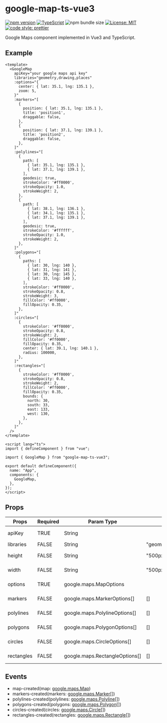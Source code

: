 # google-map-ts-vue3

[![npm version](https://badge.fury.io/js/google-map-ts-vue3.svg)](https://www.npmjs.com/package/google-map-ts-vue3) [![TypeScript](https://badges.frapsoft.com/typescript/code/typescript.svg?v=101)](https://github.com/ellerbrock/typescript-badges/) ![npm bundle size](https://img.shields.io/bundlephobia/min/google-map-ts-vue3.svg) [![License: MIT](https://img.shields.io/badge/License-MIT-yellow.svg)](https://opensource.org/licenses/MIT) [![code style: prettier](https://img.shields.io/badge/code_style-prettier-ff69b4.svg)](https://github.com/prettier/prettier)

Google Maps component implemented in Vue3 and TypeScript.

## Example

```vue
<template>
  <GoogleMap
    apiKey="your google maps api key"
    libraries="geometry,drawing,places"
    :options="{
      center: { lat: 35.1, lng: 135.1 },
      zoom: 5,
    }"
    :markers="[
      {
        position: { lat: 35.1, lng: 135.1 },
        title: 'position1',
        draggable: false,
      },
      {
        position: { lat: 37.1, lng: 139.1 },
        title: 'position2',
        draggable: false,
      },
    ]"
    :polylines="[
      {
        path: [
          { lat: 35.1, lng: 135.1 },
          { lat: 37.1, lng: 139.1 },
        ],
        geodesic: true,
        strokeColor: '#ff0000',
        strokeOpacity: 1.0,
        strokeWeight: 2,
      },
      {
        path: [
          { lat: 38.1, lng: 136.1 },
          { lat: 34.1, lng: 135.1 },
          { lat: 37.1, lng: 139.1 },
        ],
        geodesic: true,
        strokeColor: '#ffffff',
        strokeOpacity: 1.0,
        strokeWeight: 2,
      },
    ]"
    :polygons="[
      {
        paths: [
          { lat: 30, lng: 140 },
          { lat: 31, lng: 141 },
          { lat: 30, lng: 145 },
          { lat: 33, lng: 140 },
        ],
        strokeColor: '#ff0000',
        strokeOpacity: 0.8,
        strokeWeight: 3,
        fillColor: '#ff0000',
        fillOpacity: 0.35,
      },
    ]"
    :circles="[
      {
        strokeColor: '#ff0000',
        strokeOpacity: 0.8,
        strokeWeight: 2,
        fillColor: '#ff0000',
        fillOpacity: 0.35,
        center: { lat: 39.1, lng: 140.1 },
        radius: 100000,
      },
    ]"
    :rectangles="[
      {
        strokeColor: '#ff0000',
        strokeOpacity: 0.8,
        strokeWeight: 2,
        fillColor: '#ff0000',
        fillOpacity: 0.35,
        bounds: {
          north: 30,
          south: 33,
          east: 133,
          west: 130,
        },
      },
    ]"
  />
</template>

<script lang="ts">
import { defineComponent } from "vue";

import { GoogleMap } from "google-map-ts-vue3";

export default defineComponent({
  name: "App",
  components: {
    GoogleMap,
  },
});
</script>
```

## Props

| Props        | Required | Param Type                     | Default value             | Description                                                                                                               |
|--------------|----------|--------------------------------|---------------------------|---------------------------------------------------------------------------------------------------------------------------|
| apiKey       | TRUE     | String                         |                           | [Google Maps  API Key](https://developers.google.com/maps/documentation/javascript/get-api-key)                           |
| libraries    | FALSE    | String                         | "geometry,drawing,places" | [Libraries to load](https://developers.google.com/maps/documentation/javascript/libraries)                                |
| height       | FALSE    | String                         | "500px"                   | The height of Google Maps                                                                                                 |
| width        | FALSE    | String                         | "500px"                   | The width of Google Maps                                                                                                  |
| options      | TRUE     | google.maps.MapOptions         |                           | [MapOptions object](https://developers.google.com/maps/documentation/javascript/reference/map#MapOptions)                 |
| markers      | FALSE    | google.maps.MarkerOptions[]    | []                        | [MarkerOptions object](https://developers.google.com/maps/documentation/javascript/reference/marker#MarkerOptions)        |
| polylines    | FALSE    | google.maps.PolylineOptions[]  | []                        | [PolylineOptions object](https://developers.google.com/maps/documentation/javascript/reference/polygon#PolylineOptions)   |
| polygons     | FALSE    | google.maps.PolygonOptions[]   | []                        | [PolygonOptions object](https://developers.google.com/maps/documentation/javascript/reference/polygon#PolygonOptions)     |
| circles      | FALSE    | google.maps.CircleOptions[]    | []                        | [CircleOptions object](https://developers.google.com/maps/documentation/javascript/reference/polygon#CircleOptions)       |
| rectangles   | FALSE    | google.maps.RectangleOptions[] | []                        | [RectangleOptions object](https://developers.google.com/maps/documentation/javascript/reference/polygon#RectangleOptions) |

## Events

- map-created(map: [google.maps.Map](https://developers.google.com/maps/documentation/javascript/reference/map#Map))
- markers-created(markers: [google.maps.Marker[]](https://developers.google.com/maps/documentation/javascript/reference/marker#Marker))
- polylines-created(polylines: [google.maps.Polyline[]](https://developers.google.com/maps/documentation/javascript/reference/polygon#Polyline))
- polygons-created(polygons: [google.maps.Polygon[]](https://developers.google.com/maps/documentation/javascript/reference/polygon#Polygon))
- circles-created(circles: [google.maps.Circle[]](https://developers.google.com/maps/documentation/javascript/reference/polygon#Circle))
- rectangles-created(rectangles: [google.maps.Rectangle[]](https://developers.google.com/maps/documentation/javascript/reference/polygon#Rectangle))
